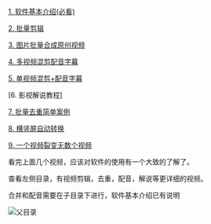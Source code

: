 

[1. 软件基本介绍(必看)](https://www.bilibili.com/video/BV1qv411C7rp/)

[2. 批量剪辑](https://www.bilibili.com/video/BV1mK4y1a7A6/)

[3. 图片批量合成原创视频](https://www.bilibili.com/video/BV11p4y1a7oy/)

[4. 多视频混剪配音字幕](https://www.bilibili.com/video/BV1p5411j7pJ/)

[5. 单视频混剪+配音字幕](https://www.bilibili.com/video/BV1sp4y1a7Qk/)

[6. 影视解说教程]

[7. 批量去重简单案例](https://www.bilibili.com/video/BV1rt4y1i7hC/)

[8. 横竖屏自动转换](https://www.bilibili.com/video/BV16i4y177FR/)

[9. 一个视频裂变无数个视频](https://www.bilibili.com/video/BV1ay4y1k7Y9/)


看完上面几个视频，应该对软件的使用有一个大致的了解了。

查看左侧目录，有视频剪辑，去重，配音，解说等更详细的视频。



合并和配音需要在子目录下进行，软件基本介绍已有说明

![父目录](https://images.gitee.com/uploads/images/2020/0922/213758_7ec69574_1093073.png "屏幕截图.png")
